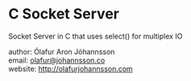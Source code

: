 # C Socket Server
Socket Server in C that uses select() for multiplex IO

author: Ólafur Aron Jóhannsson<br>
email: olafur@johannsson.co<br>
website: http://olafurjohannsson.com<br>
